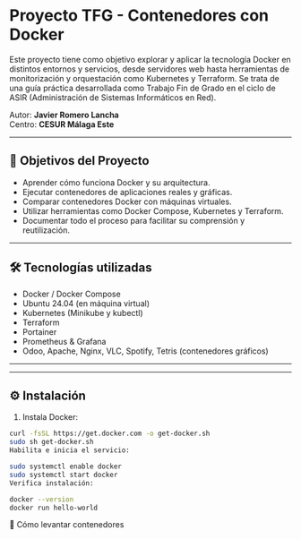 # Proyecto TFG - Contenedores con Docker

Este proyecto tiene como objetivo explorar y aplicar la tecnología Docker en distintos entornos y servicios, desde servidores web hasta herramientas de monitorización y orquestación como Kubernetes y Terraform. Se trata de una guía práctica desarrollada como Trabajo Fin de Grado en el ciclo de ASIR (Administración de Sistemas Informáticos en Red).

Autor: **Javier Romero Lancha**  
Centro: **CESUR Málaga Este**

---

## 📌 Objetivos del Proyecto

- Aprender cómo funciona Docker y su arquitectura.
- Ejecutar contenedores de aplicaciones reales y gráficas.
- Comparar contenedores Docker con máquinas virtuales.
- Utilizar herramientas como Docker Compose, Kubernetes y Terraform.
- Documentar todo el proceso para facilitar su comprensión y reutilización.

---

## 🛠️ Tecnologías utilizadas

- Docker / Docker Compose  
- Ubuntu 24.04 (en máquina virtual)  
- Kubernetes (Minikube y kubectl)  
- Terraform  
- Portainer  
- Prometheus & Grafana  
- Odoo, Apache, Nginx, VLC, Spotify, Tetris (contenedores gráficos)

---

---
## ⚙️ Instalación

1. Instala Docker:  
```bash
curl -fsSL https://get.docker.com -o get-docker.sh
sudo sh get-docker.sh
Habilita e inicia el servicio:
```
```bash
sudo systemctl enable docker
sudo systemctl start docker
Verifica instalación:
```
```bash
docker --version
docker run hello-world
```
🚀 Cómo levantar contenedores
